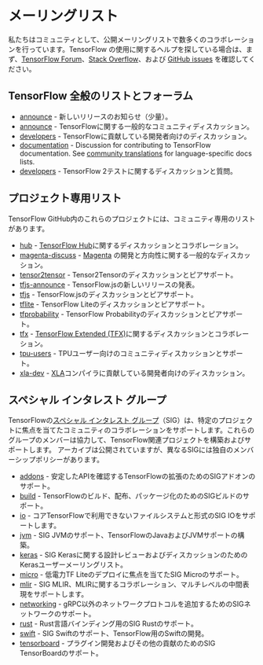 # メーリングリスト

私たちはコミュニティとして、公開メーリングリストで数多くのコラボレーションを行っています。TensorFlow の使用に関するヘルプを探している場合は、まず、[TensorFlow Forum](https://discuss.tensorflow.org/)、[Stack Overflow](https://stackoverflow.com/questions/tagged/tensorflow)、および [GitHub issues](https://github.com/tensorflow/tensorflow/issues) を確認してください。

## TensorFlow 全般のリストとフォーラム

- [announce](https://groups.google.com/a/tensorflow.org/d/forum/announce) - 新しいリリースのお知らせ（少量）。
- [announce](https://groups.google.com/a/tensorflow.org/d/forum/discuss) - TensorFlowに関する一般的なコミュニティディスカッション。
- [developers](https://groups.google.com/a/tensorflow.org/d/forum/developers) - TensorFlowに貢献している開発者向けのディスカッション。
- [documentation](https://discuss.tensorflow.org/tag/docs) - Discussion for contributing to TensorFlow documentation. See [community translations](https://www.tensorflow.org/community/contribute/docs#community_translations) for language-specific docs lists.
- [developers](https://groups.google.com/a/tensorflow.org/d/forum/testing) - TensorFlow 2テストに関するディスカッションと質問。

## プロジェクト専用リスト

TensorFlow GitHub内のこれらのプロジェクトには、コミュニティ専用のリストがあります。

- [hub](https://groups.google.com/a/tensorflow.org/d/forum/hub) -  [TensorFlow Hub](https://github.com/tensorflow/hub)に関するディスカッションとコラボレーション。
- [magenta-discuss](https://groups.google.com/a/tensorflow.org/d/forum/magenta-discuss) - [Magenta](https://magenta.tensorflow.org/) の開発と方向性に関する一般的なディスカッション。
- [tensor2tensor](https://groups.google.com/d/forum/tensor2tensor) - Tensor2Tensorのディスカッションとピアサポート。
- [tfjs-announce](https://groups.google.com/a/tensorflow.org/d/forum/tfjs-announce) - TensorFlow.jsの新しいリリースの発表。
- [tfjs](https://groups.google.com/a/tensorflow.org/d/forum/tfjs) - TensorFlow.jsのディスカッションとピアサポート。
- [tflite](https://groups.google.com/a/tensorflow.org/d/forum/tflite) - TensorFlow Liteのディスカッションとピアサポート。
- [tfprobability](https://groups.google.com/a/tensorflow.org/d/forum/tfprobability) - TensorFlow Probabilityのディスカッションとピアサポート。
- [tfx](https://groups.google.com/a/tensorflow.org/forum/#!forum/tfx) - [TensorFlow Extended (TFX)](https://www.tensorflow.org/tfx/)に関するディスカッションとコラボレーション。
- [tpu-users](https://groups.google.com/a/tensorflow.org/d/forum/tpu-users) - TPUユーザー向けのコミュニティディスカッションとサポート。
- [xla-dev](https://groups.google.com/forum/#!forum/xla-dev) - [XLA](https://www.tensorflow.org/xla)コンパイラに貢献している開発者向けのディスカッション。

## スペシャル インタレスト グループ

TensorFlowの[スペシャル インタレスト グループ](https://github.com/tensorflow/community/tree/master/sigs)（SIG）は、特定のプロジェクトに焦点を当てたコミュニティのコラボレーションをサポートします。これらのグループのメンバーは協力して、TensorFlow関連プロジェクトを構築およびサポートします。 アーカイブは公開されていますが、異なるSIGには独自のメンバーシップポリシーがあります。

- [addons](https://groups.google.com/a/tensorflow.org/d/forum/addons) - 安定したAPIを確認するTensorFlowの拡張のためのSIGアドオンのサポート。
- [build](https://groups.google.com/a/tensorflow.org/d/forum/build) - TensorFlowのビルド、配布、パッケージ化のためのSIGビルドのサポート。
- [io](https://groups.google.com/a/tensorflow.org/d/forum/io) - コアTensorFlowで利用できないファイルシステムと形式のSIG IOをサポートします。
- [jvm](https://groups.google.com/a/tensorflow.org/d/forum/jvm) - SIG JVMのサポート、TensorFlowのJavaおよびJVMサポートの構築。
- [keras](https://groups.google.com/forum/#!forum/keras-users) - SIG Kerasに関する設計レビューおよびディスカッションのためのKerasユーザーメーリングリスト。
- [micro](https://groups.google.com/a/tensorflow.org/d/forum/micro) - 低電力TF Liteのデプロイに焦点を当てたSIG Microのサポート。
- [mlir](https://groups.google.com/a/tensorflow.org/d/forum/mlir) - SIG MLIR、MLIRに関するコラボレーション、マルチレベルの中間表現をサポートします。
- [networking](https://groups.google.com/a/tensorflow.org/d/forum/networking) - gRPC以外のネットワークプロトコルを追加するためのSIGネットワークのサポート。
- [rust](https://groups.google.com/a/tensorflow.org/d/forum/rust) - Rust言語バインディング用のSIG Rustのサポート。
- [swift](https://groups.google.com/a/tensorflow.org/d/forum/swift) - SIG Swiftのサポート、TensorFlow用のSwiftの開発。
- [tensorboard](https://groups.google.com/a/tensorflow.org/d/forum/tensorboard) - プラグイン開発およびその他の貢献のためのSIG TensorBoardのサポート。
